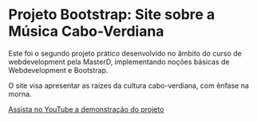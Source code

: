 
# Projeto Bootstrap: Site sobre a Música Cabo-Verdiana
Este foi o segundo projeto prático desenvolvido no âmbito do curso de webdevelopment pela MasterD, implementando noções básicas de Webdevelopment e Bootstrap.

O site visa apresentar as raízes da cultura cabo-verdiana, com ênfase na morna.

[Assista no YouTube a demonstração do projeto](https://youtu.be/lc7UORIcXB4)





